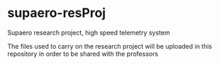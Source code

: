# supaero-resProj
Supaero research project, high speed telemetry system

The files used to carry on the research project will be uploaded in this repository in order to be shared with the professors

